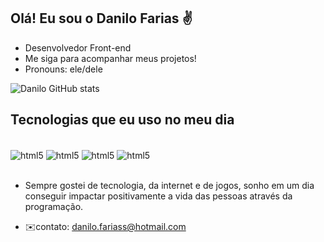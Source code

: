 ## Olá! Eu sou o Danilo Farias ✌️

- Desenvolvedor Front-end
- Me siga para acompanhar meus projetos!
- Pronouns: ele/dele

![Danilo GitHub stats](https://github-readme-stats.vercel.app/api?username=Fariassdanilo&show_icons=true&theme=radical)

## Tecnologias que eu uso no meu dia

<div style="display: ncline_block"><br/>
  <img align="center" alt="html5" src="https://img.shields.io/badge/HTML5-E34F26?style=for-the-badge&logo=html5&logoColor=white"/>
  <img align="center" alt="html5" src="https://img.shields.io/badge/CSS3-1572B6?style=for-the-badge&logo=css3&logoColor=white"/>
  <img align="center" alt="html5" src="https://img.shields.io/badge/JavaScript-323330?style=for-the-badge&logo=javascript&logoColor=F7DF1E"/>
  <img align="center" alt="html5" src="https://img.shields.io/badge/Python-3776AB?style=for-the-badge&logo=python&logoColor=white"/>
<div><br/>
  
- Sempre gostei de tecnologia, da internet e de jogos, sonho em um dia conseguir impactar positivamente a vida das pessoas através da programação.
  
- ✉️contato: danilo.fariass@hotmail.com
